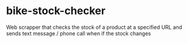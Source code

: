 # bike-stock-checker

Web scrapper that checks the stock of a product at a specified URL and sends text message / phone call when if the stock changes
